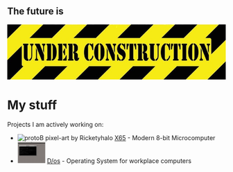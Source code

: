 ## The future is

![Under Construction](https://github.com/smokku/smokku/blob/master/under-construction-sign.jpg)

# My stuff

Projects I am actively working on:

- <img src="https://x65.zone/media/2024-06-24_X65protoBboard.png" width="64" title="protoB pixel-art by Ricketyhalo" /> [X65](https://x65.zone/) - Modern 8-bit Microcomputer
- <img src="https://github.com/D-os/.github/raw/main/D-os.png" width="64" title="D/os running in QEmu" /> [D/os](https://github.com/D-os/) - Operating System for workplace computers



<!--
**smokku/smokku** is a ✨ _special_ ✨ repository because its `README.md` (this file) appears on your GitHub profile.

Here are some ideas to get you started:

- 🔭 I’m currently working on ...
- 🌱 I’m currently learning ...
- 👯 I’m looking to collaborate on ...
- 🤔 I’m looking for help with ...
- 💬 Ask me about ...
- 📫 How to reach me: ...
- 😄 Pronouns: ...
- ⚡ Fun fact: ...
-->

